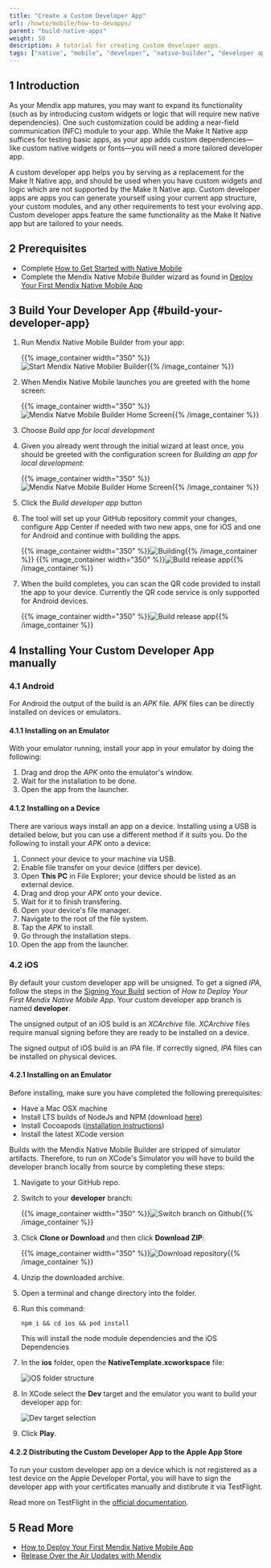 ```yaml
---
title: "Create a Custom Developer App"
url: /howto/mobile/how-to-devapps/
parent: "build-native-apps"
weight: 50
description: A tutorial for creating custom developer apps.
tags: ["native", "mobile", "developer", "native-builder", "developer app", "make it native"]
---
```


## 1 Introduction

As your Mendix app matures, you may want to expand its functionality (such as by introducing custom widgets or logic that will require new native dependencies). One such customization could be adding a near-field communication (NFC) module to your app. While the Make It Native app suffices for testing basic apps, as your app adds custom dependencies—like custom native widgets or fonts—you will need a more tailored developer app.

A custom developer app helps you by serving as a replacement for the Make It Native app, and should be used when you have custom widgets and logic which are not supported by the Make It Native app. Custom developer apps are apps you can generate yourself using your current app structure, your custom modules, and any other requirements to test your evolving app. Custom developer apps feature the same functionality as the Make It Native app but are tailored to your needs.

## 2 Prerequisites

* Complete [How to Get Started with Native Mobile](/howto/mobile/getting-started-with-native-mobile/)
* Complete the Mendix Native Mobile Builder wizard as found in [Deploy Your First Mendix Native Mobile App](/howto/mobile/deploying-native-app/)

## 3 Build Your Developer App {#build-your-developer-app}

1.  Run Mendix Native Mobile Builder from your app: 

	{{% image_container width="350" %}}![Start Mendix Native Mobiler Builder](/attachments/howto/mobile/native-mobile/distribution/build-native-apps/deploying-native-app/start-nbui.png){{% /image_container %}}

1.  When Mendix Native Mobile launches you are greeted with the home screen:

	{{% image_container width="350" %}}![Mendix Natve Mobile Builder Home Screen](/attachments/howto/mobile/native-mobile/distribution/build-native-apps/deploying-native-app/home-screen.png){{% /image_container %}} 

1. Choose *Build app for local development*

1.  Given you already went through the initial wizard at least once, you should be greeted with the configuration screen for *Building an app for local development*: 

	{{% image_container width="350" %}}![Mendix Natve Mobile Builder Home Screen](/attachments/howto/mobile/native-mobile/distribution/build-native-apps/how-to-devapps/build-custom-dev-app.png){{% /image_container %}} 

1. Click the *Build developer app* button

1.  The tool will set up your GitHub repository commit your changes, configure App Center if needed with two new apps, one for iOS and one for Android and continue with building the apps.

	{{% image_container width="350" %}}![Building](/attachments/howto/mobile/native-mobile/distribution/build-native-apps/deploying-native-app/build-release-app-build-step1.png){{% /image_container %}}
	{{% image_container width="350" %}}![Build release app](/attachments/howto/mobile/native-mobile/distribution/build-native-apps/deploying-native-app/build-release-app-build-step2.png){{% /image_container %}}

1.  When the build completes, you can scan the QR code provided to install the app to your device. Currently the QR code service is only supported for Android devices.

	{{% image_container width="350" %}}![Build release app](/attachments/howto/mobile/native-mobile/distribution/build-native-apps/deploying-native-app/build-release-app-build-done-both.png){{% /image_container %}}


## 4 Installing Your Custom Developer App manually

### 4.1 Android

For Android the output of the build is an *APK* file. *APK* files can be directly installed on devices or emulators.

#### 4.1.1 Installing on an Emulator

With your emulator running, install your app in your emulator by doing the following:

1. Drag and drop the *APK* onto the emulator's window.
2. Wait for the installation to be done.
3. Open the app from the launcher.

#### 4.1.2 Installing on a Device

There are various ways install an app on a device. Installing using a USB is detailed below, but you can use a different method if it suits you. Do the following to install your *APK* onto a device:

1. Connect your device to your machine via USB.
2. Enable file transfer on your device (differs per device).
3. Open **This PC** in File Explorer; your device should be listed as an external device.
4. Drag and drop your *APK* onto your device.
5. Wait for it to finish transfering.
6. Open your device's file manager.
7. Navigate to the root of the file system.
8. Tap the *APK* to install.
9. Go through the installation steps.
10. Open the app from the launcher.

### 4.2 iOS

By default your custom developer app will be unsigned. To get a signed *IPA*, follow the steps in the [Signing Your Build](/howto/mobile/deploying-native-app/#signing-a-build) section of *How to Deploy Your First Mendix Native Mobile App*. Your custom developer app branch is named **developer**.

The unsigned output of an iOS build is an *XCArchive* file. *XCArchive* files require manual signing before they are ready to be installed on a device.

The signed output of iOS build is an *IPA* file. If correctly signed, *IPA* files can be installed on physical devices.

#### 4.2.1 Installing on an Emulator

Before installing, make sure you have completed the following prerequisites:

* Have a Mac OSX machine
* Install LTS builds of NodeJs and NPM (download [here](https://nodejs.org/en/))
* Install Cocoapods ([installation instructions](https://cocoapods.org/#install))
* Install the latest XCode version

Builds with the Mendix Native Mobile Builder are stripped of simulator artifacts. Therefore, to run on XCode's Simulator you will have to build the developer branch locally from source by completing these steps:

1. Navigate to your GitHub repo.
2.  Switch to your **developer** branch:
   
	{{% image_container width="350" %}}![Switch branch on Github](/attachments/howto/mobile/native-mobile/distribution/build-native-apps/how-to-devapps/github-branch-switching.png){{% /image_container %}}
   
3.  Click **Clone or Download** and then click **Download ZIP**:

	{{% image_container width="350" %}}![Download repository](/attachments/howto/mobile/native-mobile/distribution/build-native-apps/how-to-devapps/github-download-branch.png){{% /image_container %}}
   
4. Unzip the downloaded archive.
5. Open a terminal and change directory into the folder.
6. Run this command:

	```
	npm i && cd ios && pod install
	```

	This will install the node module dependencies and the iOS Dependencies
7.  In the **ios** folder, open the **NativeTemplate.xcworkspace** file:

	![iOS folder structure](/attachments/howto/mobile/native-mobile/distribution/build-native-apps/how-to-devapps/ios-folder.png)

8.  In XCode select the **Dev** target and the emulator you want to build your developer app for:

	![Dev target selection](/attachments/howto/mobile/native-mobile/distribution/build-native-apps/how-to-devapps/xcode-target-selection.png)

9. Click **Play**.

#### 4.2.2 Distributing the Custom Developer App to the Apple App Store

To run your custom developer app on a device which is not registered as a test device on the Apple Developer Portal, you will have to sign the developer app with your certificates manually and distibrute it via TestFlight.

Read more on TestFlight in the [official documentation](https://testflight.apple.com/).

## 5 Read More

* [How to Deploy Your First Mendix Native Mobile App](/howto/mobile/deploying-native-app/)
* [Release Over the Air Updates with Mendix](/howto/mobile/how-to-ota/)
